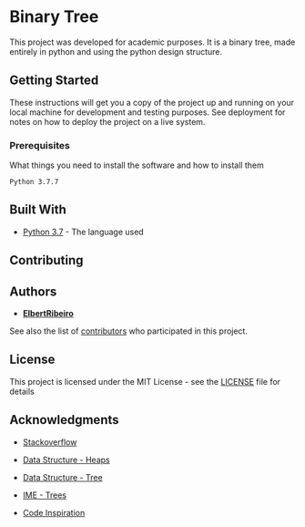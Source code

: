 # Binary Tree

This project was developed for academic purposes. It is a binary tree, made entirely in python and using the python design structure.

## Getting Started

These instructions will get you a copy of the project up and running on your local machine for development and testing purposes. See deployment for notes on how to deploy the project on a live system.

### Prerequisites

What things you need to install the software and how to install them

```
Python 3.7.7
```

## Built With

* [Python 3.7](https://www.python.org/) - The language used

## Contributing
## Authors

* [**ElbertRibeiro**](https://github.com/Wander27Rodrigues)

See also the list of [contributors](https://github.com/Wander27Rodrigues/Binary-Tree/contributors) who participated in this project.

## License

This project is licensed under the MIT License - see the [LICENSE](LICENSE) file for details

## Acknowledgments

* [Stackoverflow](https://pt.stackoverflow.com/questions/266984/c3%81rvore-bin%c3%a1ria-com-percurso-em-ordem-e-pr%c3%a9-ordem)

* [Data Structure - Heaps](https://algoritmosempython.com.br/cursos/algoritmos-python/estruturas-dados/heaps)

* [Data Structure - Tree](https://algoritmosempython.com.br/cursos/algoritmos-python/estruturas-dados/arvores)

* [IME - Trees](https://www.ime.usp.br/~pf/mac0122-2002/aulas/trees.html)

* [Code Inspiration](https://gist.github.com/divanibarbosa/a8662693e44ab9ee0d0e8c2d74808929)


